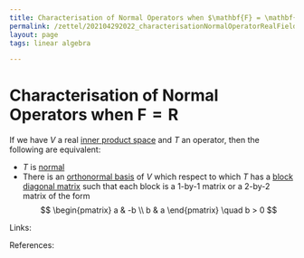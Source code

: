 ```yaml
---
title: Characterisation of Normal Operators when $\mathbf{F} = \mathbf{R}$
permalink: /zettel/202104292022_characterisationNormalOperatorRealField
layout: page
tags: linear algebra

---
```

# Characterisation of Normal Operators when $\mathbf{F} = \mathbf{R}$

If we have $V$ a real [inner product space](202102141708_innerProductSpace) and $T$ an operator, then the following 
are equivalent:
- $T$ is [normal](202102162200_normalOperatorDefinition)
- There is an [orthonormal basis](202102142105_orthonormalBasisDefinition) of $V$ which respect to which $T$ has 
  a [block diagonal matrix](202104241535_blockDiagonalMatrixDefinition) such that each block is a 1-by-1 matrix or a 
  2-by-2 matrix of the form
$$
\begin{pmatrix}
a & -b \\
b & a
\end{pmatrix}
\quad b > 0
$$

Links: 

References: 

